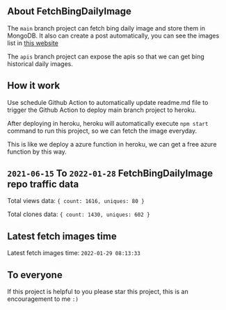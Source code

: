 ## About FetchBingDailyImage

The `main` branch project can fetch bing daily image and store them in MongoDB.
It also can create a post automatically, you can see the images list in [this website](https://oursalbum.netlify.app)

The `apis` branch project can expose the apis so that we can get bing historical daily images.

## How it work

Use schedule Github Action to automatically update readme.md file to trigger the Github Action to deploy main branch project to heroku.

After deploying in heroku, heroku will automatically execute `npm start` command to run this project, so we can fetch the image everyday.

This is like we deploy a azure function in heroku, we can get a free azure function by this way.

## `2021-06-15` To `2022-01-28` FetchBingDailyImage repo traffic data

Total views data: `{ count: 1616, uniques: 80 }`

Total clones data: `{ count: 1430, uniques: 602 }`

## Latest fetch images time

Latest fetch images time: `2022-01-29 08:13:33`

## To everyone

If this project is helpful to you please star this project, this is an encouragement to me `:)`



